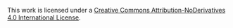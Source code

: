 This work is licensed under a [Creative Commons Attribution-NoDerivatives 4.0 International License](https://creativecommons.org/licenses/by-nd/4.0/).
